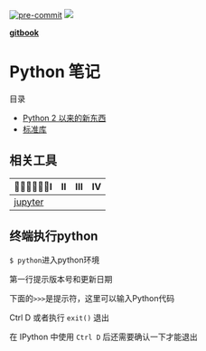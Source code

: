 [![pre-commit](https://img.shields.io/badge/pre--commit-enabled-brightgreen?logo=pre-commit&logoColor=white)](https://github.com/pre-commit/pre-commit)
![](https://img.shields.io/github/repo-size/9527q/python-note.svg?label=Repo%20size&style=flat-square)

[**gitbook**](https://9527q.github.io/python-note/)

# Python 笔记

目录
- [Python 2 以来的新东西](./diff23/README.md)
- [标准库](./standard-library/README.md)

## 相关工具

Ⅰ                       | Ⅱ | Ⅲ | Ⅳ
------------------------------|---|---|--
[jupyter](./tools/jupyter.md) |   |   |

## 终端执行python

`$ python`进入python环境

第一行提示版本号和更新日期

下面的`>>>`是提示符，这里可以输入Python代码

Ctrl D 或者执行 `exit()` 退出

在 IPython 中使用 `Ctrl D` 后还需要确认一下才能退出
